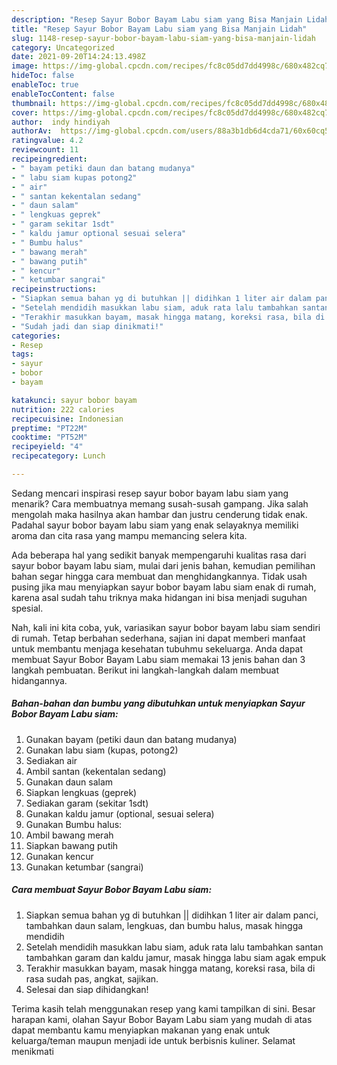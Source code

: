 ```yaml
---
description: "Resep Sayur Bobor Bayam Labu siam yang Bisa Manjain Lidah"
title: "Resep Sayur Bobor Bayam Labu siam yang Bisa Manjain Lidah"
slug: 1148-resep-sayur-bobor-bayam-labu-siam-yang-bisa-manjain-lidah
category: Uncategorized
date: 2021-09-20T14:24:13.498Z
image: https://img-global.cpcdn.com/recipes/fc8c05dd7dd4998c/680x482cq70/sayur-bobor-bayam-labu-siam-foto-resep-utama.jpg
hideToc: false
enableToc: true
enableTocContent: false
thumbnail: https://img-global.cpcdn.com/recipes/fc8c05dd7dd4998c/680x482cq70/sayur-bobor-bayam-labu-siam-foto-resep-utama.jpg
cover: https://img-global.cpcdn.com/recipes/fc8c05dd7dd4998c/680x482cq70/sayur-bobor-bayam-labu-siam-foto-resep-utama.jpg
author:  indy hindiyah
authorAv:  https://img-global.cpcdn.com/users/88a3b1db6d4cda71/60x60cq50/avatar.jpg
ratingvalue: 4.2
reviewcount: 11
recipeingredient:
- " bayam petiki daun dan batang mudanya"
- " labu siam kupas potong2"
- " air"
- " santan kekentalan sedang"
- " daun salam"
- " lengkuas geprek"
- " garam sekitar 1sdt"
- " kaldu jamur optional sesuai selera"
- " Bumbu halus"
- " bawang merah"
- " bawang putih"
- " kencur"
- " ketumbar sangrai"
recipeinstructions:
- "Siapkan semua bahan yg di butuhkan || didihkan 1 liter air dalam panci, tambahkan daun salam, lengkuas, dan bumbu halus, masak hingga mendidih"
- "Setelah mendidih masukkan labu siam, aduk rata lalu tambahkan santan tambahkan garam dan kaldu jamur, masak hingga labu siam agak empuk"
- "Terakhir masukkan bayam, masak hingga matang, koreksi rasa, bila di rasa sudah pas, angkat, sajikan."
- "Sudah jadi dan siap dinikmati!"
categories:
- Resep
tags:
- sayur
- bobor
- bayam

katakunci: sayur bobor bayam 
nutrition: 222 calories
recipecuisine: Indonesian
preptime: "PT22M"
cooktime: "PT52M"
recipeyield: "4"
recipecategory: Lunch

---
```



Sedang mencari inspirasi resep sayur bobor bayam labu siam yang menarik? Cara membuatnya memang susah-susah gampang. Jika salah mengolah maka hasilnya akan hambar dan justru cenderung tidak enak. Padahal sayur bobor bayam labu siam yang enak selayaknya memiliki aroma dan cita rasa yang mampu memancing selera kita.




Ada beberapa hal yang sedikit banyak mempengaruhi kualitas rasa dari sayur bobor bayam labu siam, mulai dari jenis bahan, kemudian pemilihan bahan segar hingga cara membuat dan menghidangkannya. Tidak usah pusing jika mau menyiapkan sayur bobor bayam labu siam enak di rumah, karena asal sudah tahu triknya maka hidangan ini bisa menjadi suguhan spesial.


Nah, kali ini kita coba, yuk, variasikan sayur bobor bayam labu siam sendiri di rumah. Tetap berbahan sederhana, sajian ini dapat memberi manfaat untuk membantu menjaga kesehatan tubuhmu sekeluarga. Anda dapat membuat Sayur Bobor Bayam Labu siam memakai 13 jenis bahan dan 3 langkah pembuatan. Berikut ini langkah-langkah dalam membuat hidangannya.

<!--inarticleads1-->

##### Bahan-bahan dan bumbu yang dibutuhkan untuk menyiapkan Sayur Bobor Bayam Labu siam:

1. Gunakan  bayam (petiki daun dan batang mudanya)
1. Gunakan  labu siam (kupas, potong2)
1. Sediakan  air
1. Ambil  santan (kekentalan sedang)
1. Gunakan  daun salam
1. Siapkan  lengkuas (geprek)
1. Sediakan  garam (sekitar 1sdt)
1. Gunakan  kaldu jamur (optional, sesuai selera)
1. Gunakan  Bumbu halus:
1. Ambil  bawang merah
1. Siapkan  bawang putih
1. Gunakan  kencur
1. Gunakan  ketumbar (sangrai)




<!--inarticleads2-->

##### Cara membuat Sayur Bobor Bayam Labu siam:

1. Siapkan semua bahan yg di butuhkan || didihkan 1 liter air dalam panci, tambahkan daun salam, lengkuas, dan bumbu halus, masak hingga mendidih
1. Setelah mendidih masukkan labu siam, aduk rata lalu tambahkan santan tambahkan garam dan kaldu jamur, masak hingga labu siam agak empuk
1. Terakhir masukkan bayam, masak hingga matang, koreksi rasa, bila di rasa sudah pas, angkat, sajikan.
1. Selesai dan siap dihidangkan!



Terima kasih telah menggunakan resep yang kami tampilkan di sini. Besar harapan kami, olahan Sayur Bobor Bayam Labu siam yang mudah di atas dapat membantu kamu menyiapkan makanan yang enak untuk keluarga/teman maupun menjadi ide untuk berbisnis kuliner. Selamat menikmati
